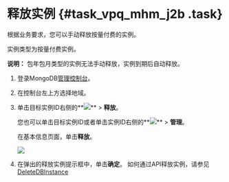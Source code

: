 # 释放实例 {#task_vpq_mhm_j2b .task}

根据业务要求，您可以手动释放按量付费的实例。

实例类型为按量付费实例。

**说明：** 包年包月类型的实例无法手动释放，实例到期后自动释放。

1.   登录MongoDB[管理控制台](https://mongodb.console.aliyun.com/#/mongodb/list)。 
2.  在控制台左上方选择地域。 
3.  单击目标实例ID右侧的**![](http://static-aliyun-doc.oss-cn-hangzhou.aliyuncs.com/assets/img/6706/153671735911678_zh-CN.png)** \> **释放**。 

    您也可以单击目标实例ID或者单击实例ID右侧的**![](http://static-aliyun-doc.oss-cn-hangzhou.aliyuncs.com/assets/img/6706/153671735911678_zh-CN.png)** \> **管理**。

    在基本信息页面，单击**释放**。

    ![](http://static-aliyun-doc.oss-cn-hangzhou.aliyuncs.com/assets/img/6708/153671736011691_zh-CN.png)

4.  在弹出的释放实例提示框中，单击**确定**。 如何通过API释放实例，请参见[DeleteDBInstance](../../../../intl.zh-CN/API参考/API参考/生命周期管理/DeleteDBInstance.md#) 

